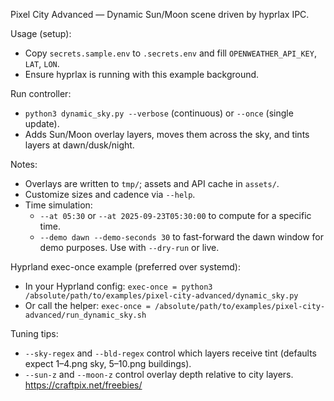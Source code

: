 Pixel City Advanced — Dynamic Sun/Moon scene driven by hyprlax IPC.

Usage (setup):
- Copy `secrets.sample.env` to `.secrets.env` and fill `OPENWEATHER_API_KEY`, `LAT`, `LON`.
- Ensure hyprlax is running with this example background.

Run controller:
- `python3 dynamic_sky.py --verbose` (continuous) or `--once` (single update).
- Adds Sun/Moon overlay layers, moves them across the sky, and tints layers at dawn/dusk/night.

Notes:
- Overlays are written to `tmp/`; assets and API cache in `assets/`.
- Customize sizes and cadence via `--help`.
 - Time simulation:
   - `--at 05:30` or `--at 2025-09-23T05:30:00` to compute for a specific time.
   - `--demo dawn --demo-seconds 30` to fast-forward the dawn window for demo purposes. Use with `--dry-run` or live.

Hyprland exec-once example (preferred over systemd):
- In your Hyprland config: `exec-once = python3 /absolute/path/to/examples/pixel-city-advanced/dynamic_sky.py`
- Or call the helper: `exec-once = /absolute/path/to/examples/pixel-city-advanced/run_dynamic_sky.sh`

Tuning tips:
- `--sky-regex` and `--bld-regex` control which layers receive tint (defaults expect 1–4.png sky, 5–10.png buildings).
- `--sun-z` and `--moon-z` control overlay depth relative to city layers.
https://craftpix.net/freebies/
